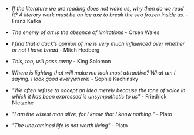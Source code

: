 
- *If the literature we are reading does not wake us, why then do we read it? A literary work must be an ice axe to break the sea frozen inside us.* - Franz Kafka

- *The enemy of art is the absence of limitations* - Orsen Wales

-  *I find that a duck’s opinion of me is very much influenced over whether or not I have bread* - Mitch Hedberg

- *This, too, will pass away* - King Solomon

- *Where is lighting that will make me look most attractive? What am I saying. I look good everywhere!* - Sophie Kachinsky

- *"We often refuse to accept an idea merely because the tone of voice in which it has been expressed is unsympathetic to us"* - Friedrick Nietzche

- *"I am the wisest man alive, for I know  that I know nothing."* - Plato

- *"The unexamined life is not worth living"* - Plato
